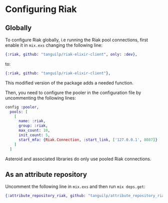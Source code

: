 # Configuring Riak

## Globally

To configure Riak globally, i.e running the Riak pool connections, first enable it
in `mix.exs` changing the following line:

```elixir
{:riak, github: "tanguilp/riak-elixir-client", only: :dev},
```

to:

```elixir
{:riak, github: "tanguilp/riak-elixir-client"},
```

This modified version of the package adds a needed function.

Then, you need to configure the pooler in the configuration file by uncommenting the
following lines:


```elixir
config :pooler,
  pools: [
    [
      name: :riak,
      group: :riak,
      max_count: 10,
      init_count: 5,
      start_mfa: {Riak.Connection, :start_link, ['127.0.0.1', 8087]}
    ]
  ]
```

Asteroid and associated libraries do only use pooled Riak connections.

## As an attribute repository

Uncomment the following line in `mix.exs` and then run `mix deps.get`:

```elixir
{:attribute_repository_riak, github: "tanguilp/attribute_repository_riak"},
```
